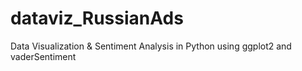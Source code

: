 # dataviz_RussianAds
Data Visualization &amp; Sentiment Analysis in Python using ggplot2 and vaderSentiment
